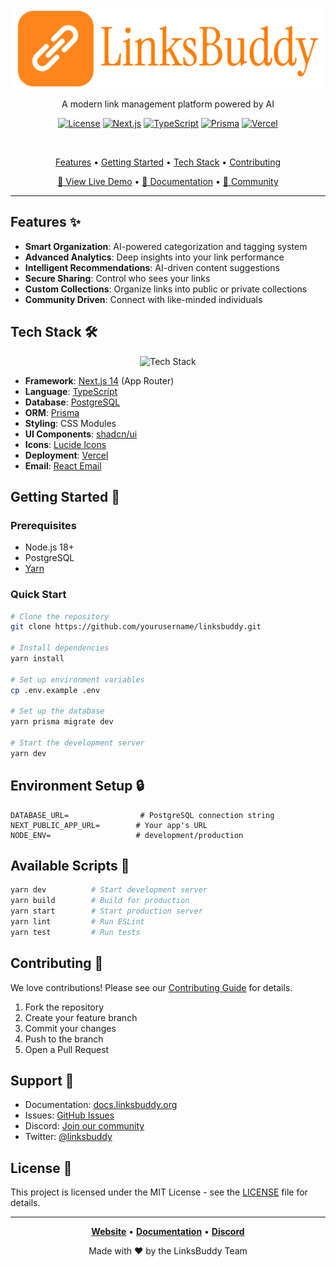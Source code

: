 <div align="center">
  <img src="public/assets/Logo Files/png/logo-no-background.png" alt="LinksBuddy Logo" width="500"/>

  <p align="center">
    A modern link management platform powered by AI
  </p>

  <div align="center">

[![License](https://img.shields.io/badge/license-MIT-blue.svg)](LICENSE)
[![Next.js](https://img.shields.io/badge/Next.js-14-black)](https://nextjs.org/)
[![TypeScript](https://img.shields.io/badge/TypeScript-5.2-blue)](https://www.typescriptlang.org/)
[![Prisma](https://img.shields.io/badge/Prisma-5.7-lightgrey)](https://www.prisma.io/)
[![Vercel](https://img.shields.io/badge/Vercel-Deploy-black)](https://vercel.com)

  </div>

  <br />

  <p align="center">
    <a href="#features">Features</a> •
    <a href="#getting-started">Getting Started</a> •
    <a href="#tech-stack">Tech Stack</a> •
    <a href="#contributing">Contributing</a>
  </p>
</div>

<div align="center">

[🚀 View Live Demo](https://linksbuddy.org) • [📖 Documentation](https://docs.linksbuddy.org) • [🤝 Community](https://discord.gg/linksbuddy)

</div>

---

## Features ✨

- **Smart Organization**: AI-powered categorization and tagging system
- **Advanced Analytics**: Deep insights into your link performance
- **Intelligent Recommendations**: AI-driven content suggestions
- **Secure Sharing**: Control who sees your links
- **Custom Collections**: Organize links into public or private collections
- **Community Driven**: Connect with like-minded individuals

## Tech Stack 🛠️

<div align="center">

![Tech Stack](public/assets/tech-stack.png)

</div>

- **Framework**: [Next.js 14](https://nextjs.org/) (App Router)
- **Language**: [TypeScript](https://www.typescriptlang.org/)
- **Database**: [PostgreSQL](https://www.postgresql.org/)
- **ORM**: [Prisma](https://www.prisma.io/)
- **Styling**: CSS Modules
- **UI Components**: [shadcn/ui](https://ui.shadcn.com/)
- **Icons**: [Lucide Icons](https://lucide.dev/)
- **Deployment**: [Vercel](https://vercel.com)
- **Email**: [React Email](https://react.email/)

## Getting Started 🚀

### Prerequisites

- Node.js 18+
- PostgreSQL
- [Yarn](https://yarnpkg.com/)

### Quick Start

```bash
# Clone the repository
git clone https://github.com/yourusername/linksbuddy.git

# Install dependencies
yarn install

# Set up environment variables
cp .env.example .env

# Set up the database
yarn prisma migrate dev

# Start the development server
yarn dev
```

## Environment Setup 🔒

```env
DATABASE_URL=                # PostgreSQL connection string
NEXT_PUBLIC_APP_URL=        # Your app's URL
NODE_ENV=                   # development/production
```

## Available Scripts 📜

```bash
yarn dev          # Start development server
yarn build        # Build for production
yarn start        # Start production server
yarn lint         # Run ESLint
yarn test         # Run tests
```

## Contributing 🤝

We love contributions! Please see our [Contributing Guide](CONTRIBUTING.md) for details.

1. Fork the repository
2. Create your feature branch
3. Commit your changes
4. Push to the branch
5. Open a Pull Request

## Support 💬

- Documentation: [docs.linksbuddy.org](https://docs.linksbuddy.org)
- Issues: [GitHub Issues](https://github.com/yourusername/linksbuddy/issues)
- Discord: [Join our community](https://discord.gg/linksbuddy)
- Twitter: [@linksbuddy](https://twitter.com/linksbuddy)

## License 📄

This project is licensed under the MIT License - see the [LICENSE](LICENSE) file for details.

---

<div align="center">

**[Website](https://linksbuddy.org)** • **[Documentation](https://docs.linksbuddy.org)** • **[Discord](https://discord.gg/linksbuddy)**

Made with ❤️ by the LinksBuddy Team

</div>
